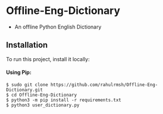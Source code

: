 # Offline-Eng-Dictionary
 * An offline Python English Dictionary

## Installation
To run this project, install it locally:
#### Using Pip:
````
$ sudo git clone https://github.com/rahulrmsh/Offline-Eng-Dictionary.git
$ cd Offline-Eng-Dictionary
$ python3 -m pip install -r requirements.txt
$ python3 user_dictionary.py
````


